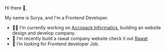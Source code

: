 Hi there 👋, 

My name is Surya, and I'm a Frontend Developer.
- 🧑‍💻 I’m currently working on [Accopack Informatics](http://accopack.com/accopack_v2/), building an website design and develop company.
- 🤗 I’m recently build a rawat company website check it out [Rawat](https://soumex.in/Rawat/)
- 🔭 I’m looking for Frontend developer Job.

<!--
**Surya-Surya-S/Surya-Surya-S** is a ✨ _special_ ✨ repository because its `README.md` (this file) appears on your GitHub profile.

Here are some ideas to get you started:

- 🔭 I’m currently working on ...
- 🌱 I’m currently learning ...
- 👯 I’m looking to collaborate on ...
- 🤔 I’m looking for help with ...
- 💬 Ask me about ...
- 📫 How to reach me: ...
- 😄 Pronouns: ...
- ⚡ Fun fact: ...
-->
